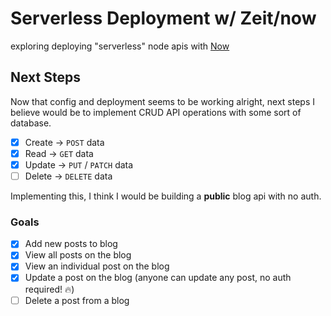 # Serverless Deployment w/ Zeit/now

exploring deploying "serverless" node apis with [Now](https://now.sh)

## Next Steps

Now that config and deployment seems to be working alright, next steps I believe would be to implement CRUD API operations with some sort of database.

- [x] Create &rarr; `POST` data
- [x] Read &rarr; `GET` data
- [x] Update &rarr; `PUT` / `PATCH` data
- [ ] Delete &rarr; `DELETE` data

Implementing this, I think I would be building a **public** blog api with no auth.

### Goals

- [x] Add new posts to blog
- [x] View all posts on the blog
- [x] View an individual post on the blog
- [x] Update a post on the blog (anyone can update any post, no auth required! 🔥)
- [ ] Delete a post from a blog
